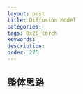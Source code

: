 ```yaml
---
layout: post
title: Diffusion Model
categories:
tags: 0x26_torch
keywords:
description:
order: 275
---
```


## 整体思路

